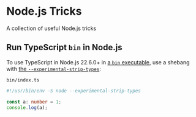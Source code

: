# Node.js Tricks

A collection of useful Node.js tricks

## Run TypeScript `bin` in Node.js

To use TypeScript in Node.js 22.6.0+ in [a `bin` executable](https://docs.npmjs.com/cli/v10/configuring-npm/package-json#bin), use a shebang with [the `--experimental-strip-types`](https://nodejs.org/en/blog/release/v22.6.0#experimental-typescript-support-via-strip-types):

`bin/index.ts`

```ts
#!/usr/bin/env -S node --experimental-strip-types

const a: number = 1;
console.log(a);
```
